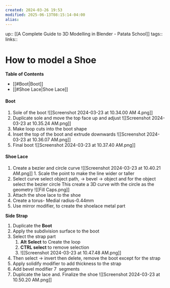 ```yaml
---
created: 2024-03-26 19:53
modified: 2025-06-13T08:15:14-04:00
alias:
---
```

up::  [[A Complete Guide to 3D Modelling in Blender - Patata School]]
tags::
links::
# How to model a Shoe


**Table of Contents**
- [[#Boot|Boot]]
- [[#Shoe Lace|Shoe Lace]]

#### Boot

1. Sole of the boot
	![[Screenshot 2024-03-23 at 10.34.00 AM 4.png]]
2.   Duplicate sole and move the top face up and adjust
	![[Screenshot 2024-03-23 at 10.35.24 AM.png]]
3. Make loop cuts into the boot shape
4. Inset the top of the boot and extrude downwards
	![[Screenshot 2024-03-23 at 10.36.07 AM.png]]
5. Final boot
 ![[Screenshot 2024-03-23 at 10.37.40 AM.png]]



#### Shoe Lace

1. Create a bezier and circle curve
	![[Screenshot 2024-03-23 at 10.40.21 AM.png]]
		1. Scale the point to make the line wider or taller
2. Select curve select object path, -> bevel -> object and for the object select the bezier circle
	This create a 3D curve with the circle as the geometry
	![[Fill Caps.png]]
3. Attach the shoe lace to the shoe
4. Create a torus- Medial radius-0.44mm
5. Use mirror modifier, to create the shoelace metal part

**Side Strap**
1. Duplicate the **Boot**
2. Apply the subdivision surface to the boot
3. Select the strap part 
	1. **Alt Select** to Create the loop
	2. **CTRL select** to remove selection
	3. ![[Screenshot 2024-03-23 at 10.47.48 AM.png]]
4.  Then  select -> invert then delete, remove the boot except for the strap
5. Apply solidify modifier to add thickness to the strap
6. Add bevel modifier 7  segments
7. Duplicate the lace and. Finalize the shoe
![[Screenshot 2024-03-23 at 10.50.20 AM.png]]
